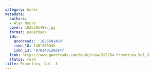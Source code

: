 ```yaml
---
category: books
metadata:
  authors:
  - Alan Moore
  cover: 1826501480.jpg
  format: paperback
  ids:
    goodreads: '1826501480'
    isbn_10: 140120094X
    isbn_13: '9781401200947'
  link: https://www.goodreads.com/book/show/325754.Promethea_Vol_3
  status: read
title: Promethea, Vol. 3
---
```

